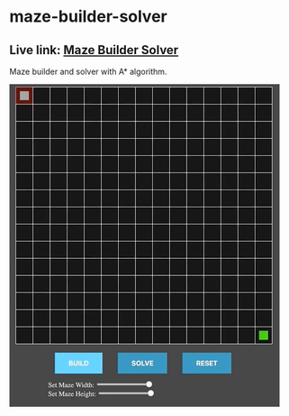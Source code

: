 # maze-builder-solver

## Live link: [Maze Builder Solver](https://maze-builder.brodiebarton.com/)

Maze builder and solver with A* algorithm.

![Demo gif](screenshots/maze_demo.gif)
